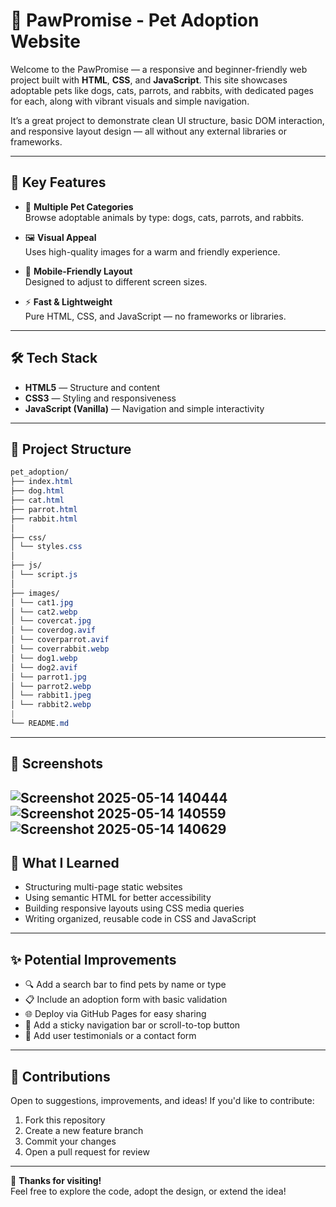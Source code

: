 # 🐾 PawPromise - Pet Adoption Website

Welcome to the PawPromise — a responsive and beginner-friendly web project built with **HTML**, **CSS**, and **JavaScript**. This site showcases adoptable pets like dogs, cats, parrots, and rabbits, with dedicated pages for each, along with vibrant visuals and simple navigation.

It’s a great project to demonstrate clean UI structure, basic DOM interaction, and responsive layout design — all without any external libraries or frameworks.

---

## 🚀 Key Features

- 🐶 **Multiple Pet Categories**  
  Browse adoptable animals by type: dogs, cats, parrots, and rabbits.

- 🖼️ **Visual Appeal**  
  Uses high-quality images for a warm and friendly experience.

- 📱 **Mobile-Friendly Layout**  
  Designed to adjust to different screen sizes.

- ⚡ **Fast & Lightweight**  
  Pure HTML, CSS, and JavaScript — no frameworks or libraries.

---

## 🛠️ Tech Stack

- **HTML5** — Structure and content  
- **CSS3** — Styling and responsiveness  
- **JavaScript (Vanilla)** — Navigation and simple interactivity  

---

## 📁 Project Structure
```css
pet_adoption/
├── index.html
├── dog.html
├── cat.html
├── parrot.html
├── rabbit.html
│
├── css/
│ └── styles.css
│
├── js/
│ └── script.js
│
├── images/
│ └── cat1.jpg
│ └── cat2.webp
│ └── covercat.jpg
│ └── coverdog.avif
│ └── coverparrot.avif
│ └── coverrabbit.webp
│ └── dog1.webp
│ └── dog2.avif
│ └── parrot1.jpg
│ └── parrot2.webp
│ └── rabbit1.jpeg
│ └── rabbit2.webp
|
└── README.md
```
---
## 📸 Screenshots
![Screenshot 2025-05-14 140444](https://github.com/user-attachments/assets/bce8b1c7-4a35-4323-a37d-48c2c4b7aa96)
![Screenshot 2025-05-14 140559](https://github.com/user-attachments/assets/16d8b01d-a539-4051-95ad-d19a8a099df1)
![Screenshot 2025-05-14 140629](https://github.com/user-attachments/assets/8d7312b0-bde5-4974-a4f4-65d55648aec0)
---

## 🧠 What I Learned

- Structuring multi-page static websites  
- Using semantic HTML for better accessibility  
- Building responsive layouts using CSS media queries  
- Writing organized, reusable code in CSS and JavaScript  

---

## ✨ Potential Improvements

- 🔍 Add a search bar to find pets by name or type  
- 📋 Include an adoption form with basic validation  
- 🌐 Deploy via GitHub Pages for easy sharing  
- 🧭 Add a sticky navigation bar or scroll-to-top button  
- 💬 Add user testimonials or a contact form  

---

## 🤝 Contributions

Open to suggestions, improvements, and ideas! If you'd like to contribute:

1. Fork this repository  
2. Create a new feature branch  
3. Commit your changes  
4. Open a pull request for review  

---

🎉 **Thanks for visiting!**  
Feel free to explore the code, adopt the design, or extend the idea!
